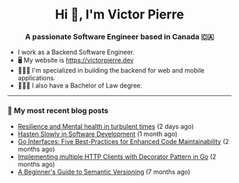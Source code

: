 <h1 align="center">Hi 👋, I'm Victor Pierre</h1>
<h3 align="center">A passionate Software Engineer based in Canada 🇨🇦</h3>

- I work as a Backend Software Engineer.
- 🖥 My website is https://victorpierre.dev
- 👨🏻‍💻 I'm specialized in building the backend for web and mobile applications.
- 👨🏻‍⚖️ I also have a Bachelor of Law degree.

---

### 📝 My most recent blog posts

- [Resilience and Mental health in turbulent times](https://victorpierre.devhttps://victorpierre.dev/blog/mental-health/) (2 days ago)
- [Hasten Slowly in Software Development](https://victorpierre.devhttps://victorpierre.dev/blog/festina-lente/) (1 month ago)
- [Go Interfaces: Five Best-Practices for Enhanced Code Maintainability](https://victorpierre.devhttps://victorpierre.dev/blog/five-go-interfaces-best-practices/) (2 months ago)
- [Implementing multiple HTTP Clients with Decorator Pattern in Go](https://victorpierre.devhttps://victorpierre.dev/blog/decorator-pattern-in-go/) (2 months ago)
- [A Beginner&#39;s Guide to Semantic Versioning](https://victorpierre.devhttps://victorpierre.dev/blog/beginners-guide-semantic-versioning/) (7 months ago)
